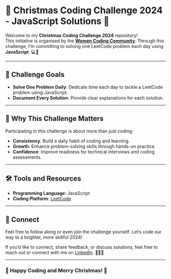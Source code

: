 # 🎄 Christmas Coding Challenge 2024 - JavaScript Solutions 🎅

Welcome to my **Christmas Coding Challenge 2024** repository!  
This initiative is organised by the [**Women Coding Community**](https://womencodingcommunity.com/). Through this challenge, I’m committing to solving one LeetCode problem each day using **JavaScript**. 💻🌟

---

## 📅 Challenge Goals

- **Solve One Problem Daily**: Dedicate time each day to tackle a LeetCode problem using JavaScript.
- **Document Every Solution**: Provide clear explanations for each solution.

---

## 🌟 Why This Challenge Matters

Participating in this challenge is about more than just coding:
- **Consistency**: Build a daily habit of coding and learning.
- **Growth**: Enhance problem-solving skills through hands-on practice.
- **Confidence**: Improve readiness for technical interviews and coding assessments.

---

## 🛠 Tools and Resources

- **Programming Language**: JavaScript  
- **Coding Platform**: [LeetCode](https://leetcode.com)

---

## 🔗 Connect

Feel free to follow along or even join the challenge yourself. Let’s code our way to a brighter, more skillful 2024!  

If you’d like to connect, share feedback, or discuss solutions, feel free to reach out or connect with me on [LinkedIn](https://www.linkedin.com/in/letiziasorrentino/). 🎅🎄🎁

---

### 🎁 Happy Coding and Merry Christmas! 🎄
